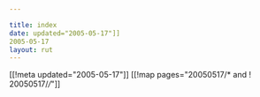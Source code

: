```yaml
---

title: index
date: updated="2005-05-17"]]
2005-05-17
layout: rut
---
```


[[!meta updated="2005-05-17"]]
[[!map pages="20050517/* and ! 20050517/*/*"]]

